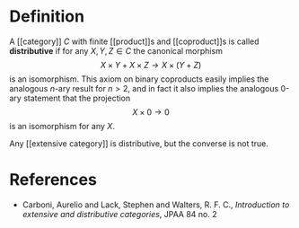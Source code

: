 # Definition #

A [[category]] $C$  with finite [[product]]s and [[coproduct]]s is called **distributive** if for any $X,Y,Z\in C$ the canonical morphism
$$ X\times Y + X\times Z \to X\times (Y+Z)$$
is an isomorphism.  This axiom on binary coproducts easily implies the analogous $n$-ary result for $n\gt 2$, and in fact it also implies the analogous 0-ary statement that the projection
$$ X\times 0 \to 0$$
is an isomorphism for any $X$.

Any [[extensive category]] is distributive, but the converse is not true.

# References #

* Carboni, Aurelio and Lack, Stephen and Walters, R. F. C., _Introduction to extensive and distributive categories_, JPAA 84 no. 2
